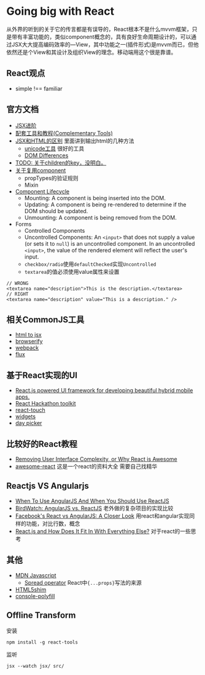 # Going big with React

从外界的听到的关于它的传言都是有误导的，React根本不是什么mvvm框架，只是带有丰富功能的，类似component概念的，具有良好生命周期设计的，可以通过JSX大大提高编码效率的—View，其中功能之一(插件形式)是mvvm而已，但他依然还是个View和其设计及组织View的理念。移动端用这个很是靠谱。

## React观点

* simple !== familiar


## 官方文档

* [JSX进阶](http://facebook.github.io/react/docs/jsx-in-depth.html)
* [配套工具和教程(Complementary Tools)](https://github.com/facebook/react/wiki/Complementary-Tools)
* [JSX和HTML的区别](http://facebook.github.io/react/docs/jsx-gotchas.html) 里面讲到输出html的几种方法
   - [unicode工具](http://www.fileformat.info/info/unicode/char/search.htm) 很好的工具
   - [DOM Differences](http://facebook.github.io/react/docs/dom-differences.html)
* [TODO: 关于children的key，没明白。](http://facebook.github.io/react/docs/multiple-components.html)
* [关于复用component](http://facebook.github.io/react/docs/reusable-components.html)
  - propTypes的验证规则
  - Mixin
* [Component Lifecycle](http://facebook.github.io/react/docs/working-with-the-browser.html#component-lifecycle) 
  - Mounting: A component is being inserted into the DOM.
  - Updating: A component is being re-rendered to determine if the DOM should be updated.
  - Unmounting: A component is being removed from the DOM.
* Forms
  - Controlled Components
  - Uncontrolled Components: An `<input>` that does not supply a value (or sets it to `null`) is an uncontrolled component. In an uncontrolled `<input>`, the value of the rendered element will reflect the user's input. 
  - `checkbox/radio`使用`defaultChecked`实现`Uncontrolled`
  - `textarea`的值必须使用value属性来设置

```
// WRONG
<textarea name="description">This is the description.</textarea>
// RIGHT
<textarea name="description" value="This is a description." />
```
  
## 相关CommonJS工具

* [html to jsx](http://facebook.github.io/react/html-jsx.html)
* [browserify](http://browserify.org/)
* [webpack](http://webpack.github.io/)
* [flux](http://fluxxor.com/what-is-flux.html)

## 基于React实现的UI

* [React.js powered UI framework for developing beautiful hybrid mobile apps.](http://touchstonejs.io/)
* [React Hackathon toolkit](https://github.com/petehunt/ReactHack)
* [react-touch](https://github.com/petehunt/react-touch)
* [widgets](http://jquense.github.io/react-widgets/docs/#intro)
* [day picker](http://www.gpbl.org/react-day-picker/)

## 比较好的React教程

* [Removing User Interface Complexity, or Why React is Awesome](http://jlongster.com/Removing-User-Interface-Complexity,-or-Why-React-is-Awesome)
* [awesome-react](https://github.com/enaqx/awesome-react) 这是一个react的资料大全 需要自己找精华

## Reactjs VS Angularjs

* [When To Use AngularJS And When You Should Use ReactJS](http://ilikekillnerds.com/2014/10/use-angularjs-use-reactjs/)
* [BirdWatch: AngularJS vs. ReactJS](http://matthiasnehlsen.com/blog/2014/03/31/birdwatch-with-reactjs/) 老外做的复杂项目的实现比较
* [Facebook's React vs AngularJS: A Closer Look](http://www.quora.com/Pete-Hunt/Posts/Facebooks-React-vs-AngularJS-A-Closer-Look) 用react和angular实现同样的功能，对比行数，概念
* [React.js and How Does It Fit In With Everything Else?](http://www.funnyant.com/reactjs-what-is-it/) 对于react的一些思考

## 其他

* [MDN Javascript](https://developer.mozilla.org/en-US/docs/Web/JavaScript)
  - [Spread operator](https://developer.mozilla.org/en-US/docs/Web/JavaScript/Reference/Operators/Spread_operator) React中`{...props}`写法的来源
* [HTML5shim](https://github.com/aFarkas/html5shiv)
* [console-polyfill](https://github.com/paulmillr/console-polyfill/blob/master/index.js)

## Offline Transform

安装

```
npm install -g react-tools
```

监听

```
jsx --watch jsx/ src/
```